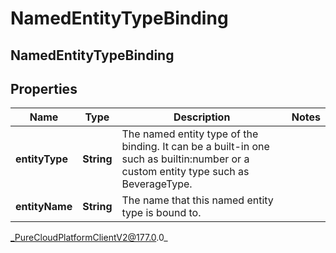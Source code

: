 # NamedEntityTypeBinding

## NamedEntityTypeBinding

## Properties

|Name | Type | Description | Notes|
|------------ | ------------- | ------------- | -------------|
| **entityType** | **String** | The named entity type of the binding. It can be a built-in one such as builtin:number or a custom entity type such as BeverageType. | |
| **entityName** | **String** | The name that this named entity type is bound to. | |



_PureCloudPlatformClientV2@177.0.0_
